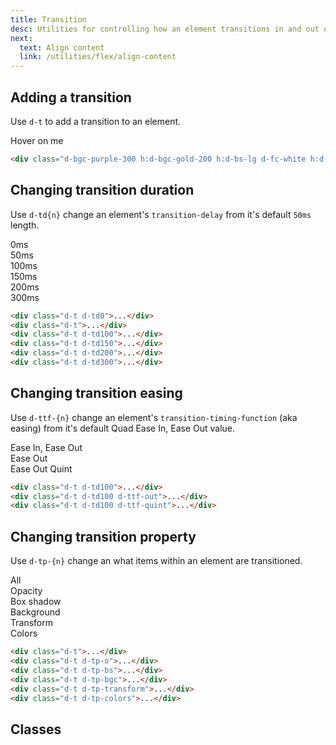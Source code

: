 ```yaml
---
title: Transition
desc: Utilities for controlling how an element transitions in and out of states.
next:
  text: Align content
  link: /utilities/flex/align-content
---
```


## Adding a transition

Use `d-t` to add a transition to an element.

<code-well-header class="d-fl-center d-p24 d-bgc-purple-100 d-bgo50 d-w100p d-hmn102" custom>
  <div class="d-fl-center d-p24 d-bar8 d-bgc-purple-300 h:d-bgc-gold-200 h:d-bs-lg d-fs-200 d-fw-bold d-fc-white h:d-fc-primary d-t d-c-pointer">Hover on me</div>
</code-well-header>

```html
<div class="d-bgc-purple-300 h:d-bgc-gold-200 h:d-bs-lg d-fc-white h:d-fc-primary d-t">...</div>
```

## Changing transition duration

Use `d-td{n}` change an element's `transition-delay` from it's default `50ms` length.

<code-well-header class="d-fl-col6 d-flg8 d-p24 d-bgc-magenta-100 d-bgo50 d-w100p d-hmn102 d-of-auto" custom>
  <div class="d-fl-center d-p24 d-bar8 d-bgc-magenta-200 h:d-bgc-gold-200 h:d-bs-lg d-fs-200 d-fw-bold d-fc-white h:d-fc-primary d-t d-td0 d-c-pointer">0ms</div>
  <div class="d-fl-center d-p24 d-bar8 d-bgc-magenta-200 h:d-bgc-gold-200 h:d-bs-lg d-fs-200 d-fw-bold d-fc-white h:d-fc-primary d-t d-c-pointer">50ms</div>
  <div class="d-fl-center d-p24 d-bar8 d-bgc-magenta-200 h:d-bgc-gold-200 h:d-bs-lg d-fs-200 d-fw-bold d-fc-white h:d-fc-primary d-t d-td100 d-c-pointer">100ms</div>
  <div class="d-fl-center d-p24 d-bar8 d-bgc-magenta-200 h:d-bgc-gold-200 h:d-bs-lg d-fs-200 d-fw-bold d-fc-white h:d-fc-primary d-t d-td150 d-c-pointer">150ms</div>
  <div class="d-fl-center d-p24 d-bar8 d-bgc-magenta-200 h:d-bgc-gold-200 h:d-bs-lg d-fs-200 d-fw-bold d-fc-white h:d-fc-primary d-t d-td200 d-c-pointer">200ms</div>
  <div class="d-fl-center d-p24 d-bar8 d-bgc-magenta-200 h:d-bgc-gold-200 h:d-bs-lg d-fs-200 d-fw-bold d-fc-white h:d-fc-primary d-t d-td300 d-c-pointer">300ms</div>
</code-well-header>

```html
<div class="d-t d-td0">...</div>
<div class="d-t">...</div>
<div class="d-t d-td100">...</div>
<div class="d-t d-td150">...</div>
<div class="d-t d-td200">...</div>
<div class="d-t d-td300">...</div>
```

## Changing transition easing

Use `d-ttf-{n}` change an element's `transition-timing-function` (aka easing) from it's default Quad Ease In, Ease Out value.

<code-well-header class="d-fl-col3 d-flg8 d-p24 d-bgc-green-100 d-bgo50 d-w100p d-hmn102" custom>
  <div class="d-fl-center d-p24 d-bar8 d-bgc-green-200 h:d-bgc-purple-100 h:d-bs-lg d-fs-200 d-fw-bold d-t d-td300 d-c-pointer">Ease In, Ease Out</div>
  <div class="d-fl-center d-p24 d-bar8 d-bgc-green-200 h:d-bgc-purple-100 h:d-bs-lg d-fs-200 d-fw-bold d-t d-td300 d-ttf-out d-c-pointer">Ease Out</div>
  <div class="d-fl-center d-p24 d-bar8 d-bgc-green-200 h:d-bgc-purple-100 h:d-bs-lg d-fs-200 d-fw-bold d-t d-td300 d-ttf-out-quint d-c-pointer">Ease Out Quint</div>
</code-well-header>

```html
<div class="d-t d-td100">...</div>
<div class="d-t d-td100 d-ttf-out">...</div>
<div class="d-t d-td100 d-ttf-quint">...</div>
```

## Changing transition property

Use `d-tp-{n}` change an what items within an element are transitioned.

<code-well-header class="d-fl-col6 d-flg8 d-p24 d-bgc-gold-100 d-bgo50 d-w100p d-hmn102 d-of-auto" custom>
  <div class="d-fl-center d-p24 d-bar8 d-bgc-gold-200 h:d-bgc-purple-100 h:d-bs-lg d-fs-200 d-fw-bold d-fc-primary h:d-fc-red-200 d-t d-td100 d-c-pointer">All</div>
  <div class="d-fl-center d-p24 d-bar8 d-bgc-gold-200 d-fs-200 d-fw-bold d-fc-primary d-t d-td100 d-tp-o d-c-pointer h:d-o50">Opacity</div>
  <div class="d-fl-center d-p24 d-bar8 d-bgc-gold-200 d-fs-200 d-fw-bold d-fc-primary d-t d-td100 d-tp-bs d-c-pointer d-bs-sm h:d-bs-lg">Box shadow</div>
  <div class="d-fl-center d-p24 d-bar8 d-bgc-gold-200 h:d-bgc-purple-100 d-fs-200 d-fw-bold d-fc-primary d-t d-td100 d-tp-bgc d-c-pointer">Background</div>
  <div class="d-fl-center d-p24 d-bar8 d-bgc-gold-200 d-fs-200 d-fw-bold d-fc-primary d-t d-td100 d-tp-transform d-c-pointer">Transform</div>
  <div class="d-fl-center d-p24 d-bar8 d-bgc-gold-200 h:d-bgc-purple-100 d-fs-200 d-fw-bold d-fc-primary h:d-fc-red-200 d-ba h:d-bc-gold-300 d-t d-td100 d-tp-colors d-c-pointer">Colors</div>
</code-well-header>

```html
<div class="d-t">...</div>
<div class="d-t d-tp-o">...</div>
<div class="d-t d-tp-bs">...</div>
<div class="d-t d-tp-bgc">...</div>
<div class="d-t d-tp-transform">...</div>
<div class="d-t d-tp-colors">...</div>
```

## Classes

<div class="d-h464 d-of-y-scroll d-bb d-bc-black-200">
  <utility-class-table>
    <template #content>
      <tbody>
        <tr>
          <th scope="row" class="d-ff-mono d-fc-purple-400 d-fw-normal d-fs-100">.d-t</th>
          <td class="d-ff-mono d-fs-100">
            transition-duration: var(--td25);<br/>
            transition-property: all;<br/>
            transition-timing-function: var(--ttf-in-out);<br/>
            transition-delay: 0s;</td>
        </tr>
      </tbody>
      <tbody v-for="i in ['td', 'ttf', 'tp', 't-delay']">
        <tr v-if="i === 'td'" v-for="d in [0, 50, 100, 150, 200]">
          <th scope="row" class="d-ff-mono d-fc-purple-400 d-fw-normal d-fs-100">.d-{{ i }}{{ d }}</th>
          <td class="d-ff-mono d-fs-100">transition-duration: var(--td{{ d }}) !important;</td>
        </tr>
        <tr v-else-if="i === 'ttf'" v-for="t in ['in-out', 'out']">
          <th scope="row" class="d-ff-mono d-fc-purple-400 d-fw-normal d-fs-100">.d-{{ i }}-{{ t }}</th>
          <td class="d-ff-mono d-fs-100">transition-timing-function: var(--ttf-{{ t }}) !important;</td>
        </tr>
        <tr v-else-if="i === 'tp'" v-for="p in ['all', 'o', 'bs', 'bgc', 'transform', 'colors']">
          <th scope="row" class="d-ff-mono d-fc-purple-400 d-fw-normal d-fs-100">.d-{{ i }}-{{ p }}</th>
          <td class="d-ff-mono d-fs-100">
            transition-property:
              <span v-if="p === 'o'">opacity</span>
              <span v-else-if="p === 'bs'">box-shadow</span>
              <span v-else-if="p === 'bgc'">background-color</span>
              <span v-else-if="p === 'colors'">background-color, border-color, color, fill, stroke</span>
              <span v-else>{{ p }}</span>
            !important;
          </td>
        </tr>
        <tr v-else v-for="d in [25, 50, 100, 150, 200]">
          <th scope="row" class="d-ff-mono d-fc-purple-400 d-fw-normal d-fs-100">.d-{{ i }}{{ d }}</th>
          <td class="d-ff-mono d-fs-100">transition-delay: var(--td{{ d }}) !important;</td>
        </tr>
      </tbody>
    </template>
  </utility-class-table>
</div>
